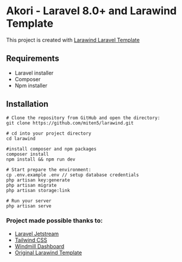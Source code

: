 # Akori - Laravel 8.0+ and Larawind Template

This project is created with [Larawind Laravel Template](https://github.com/miten5/larawind)


## Requirements

- Laravel installer
- Composer
- Npm installer

## Installation

```
# Clone the repository from GitHub and open the directory:
git clone https://github.com/miten5/larawind.git

# cd into your project directory
cd larawind

#install composer and npm packages
composer install
npm install && npm run dev

# Start prepare the environment:
cp .env.example .env // setup database credentials
php artisan key:generate
php artisan migrate
php artisan storage:link

# Run your server
php artisan serve

```
### Project made possible thanks to:

- [Laravel Jetstream](https://jetstream.laravel.com/1.x/introduction.html)
- [Tailwind CSS](https://tailwindcss.com/)
- [Windmill Dashboard](https://windmill-dashboard.vercel.app/)
- [Original Larawind Template](https://github.com/miten5/larawind)
